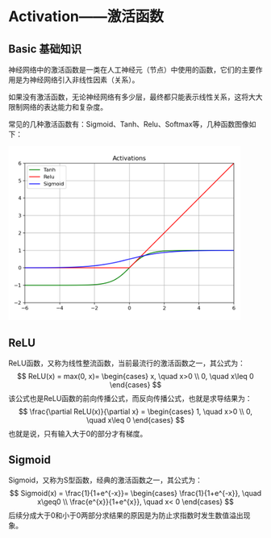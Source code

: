 # Activation——激活函数

## Basic 基础知识

神经网络中的激活函数是一类在人工神经元（节点）中使用的函数，它们的主要作用是为神经网络引入非线性因素（关系）。

如果没有激活函数，无论神经网络有多少层，最终都只能表示线性关系，这将大大限制网络的表达能力和复杂度。

常见的几种激活函数有：Sigmoid、Tanh、Relu、Softmax等，几种函数图像如下：

<img src="Activations.png" style="zoom:45%;" />

## ReLU

ReLU函数，又称为线性整流函数，当前最流行的激活函数之一，其公式为：
$$
ReLU(x) = max(0, x)=
\begin{cases}
x, \quad x>0 \\
0, \quad x\leq 0
\end{cases}
$$
该公式也是ReLU函数的前向传播公式，而反向传播公式，也就是求导结果为：
$$
\frac{\partial ReLU(x)}{\partial x} =
\begin{cases}
1, \quad x>0 \\
0, \quad x\leq 0
\end{cases}
$$
也就是说，只有输入大于0的部分才有梯度。

## Sigmoid

Sigmoid，又称为S型函数，经典的激活函数之一，其公式为：
$$
Sigmoid(x) = \frac{1}{1+e^{-x}}=
\begin{cases}
\frac{1}{1+e^{-x}}, \quad x\geq0 \\
\frac{e^{x}}{1+e^{x}}, \quad x< 0
\end{cases}
$$
后续分成大于0和小于0两部分求结果的原因是为防止求指数时发生数值溢出现象。

